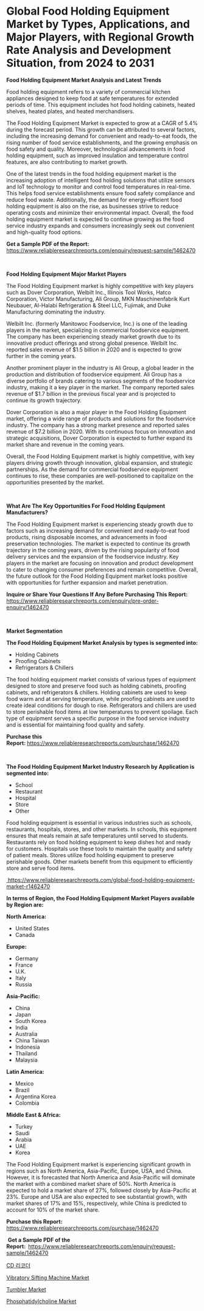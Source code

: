 <p><h1>Global Food Holding Equipment Market by Types, Applications, and Major Players, with Regional Growth Rate Analysis and Development Situation, from 2024 to 2031</h1></p><p><strong>Food Holding Equipment Market Analysis and Latest Trends</strong></p>
<p><p>Food holding equipment refers to a variety of commercial kitchen appliances designed to keep food at safe temperatures for extended periods of time. This equipment includes hot food holding cabinets, heated shelves, heated plates, and heated merchandisers.</p><p>The Food Holding Equipment Market is expected to grow at a CAGR of 5.4% during the forecast period. This growth can be attributed to several factors, including the increasing demand for convenient and ready-to-eat foods, the rising number of food service establishments, and the growing emphasis on food safety and quality. Moreover, technological advancements in food holding equipment, such as improved insulation and temperature control features, are also contributing to market growth.</p><p>One of the latest trends in the food holding equipment market is the increasing adoption of intelligent food holding solutions that utilize sensors and IoT technology to monitor and control food temperatures in real-time. This helps food service establishments ensure food safety compliance and reduce food waste. Additionally, the demand for energy-efficient food holding equipment is also on the rise, as businesses strive to reduce operating costs and minimize their environmental impact. Overall, the food holding equipment market is expected to continue growing as the food service industry expands and consumers increasingly seek out convenient and high-quality food options.</p></p>
<p><strong>Get a Sample PDF of the Report:&nbsp;</strong> <a href="https://www.reliableresearchreports.com/enquiry/request-sample/1462470">https://www.reliableresearchreports.com/enquiry/request-sample/1462470</a></p>
<p>&nbsp;</p>
<p><strong>Food Holding Equipment Major Market Players</strong></p>
<p><p>The Food Holding Equipment market is highly competitive with key players such as Dover Corporation, Welbilt Inc., Illinois Tool Works, Hatco Corporation, Victor Manufacturing, Ali Group, MKN Maschinenfabrik Kurt Neubauer, Al-Halabi Refrigeration & Steel LLC, Fujimak, and Duke Manufacturing dominating the industry.</p><p>Welbilt Inc. (formerly Manitowoc Foodservice, Inc.) is one of the leading players in the market, specializing in commercial foodservice equipment. The company has been experiencing steady market growth due to its innovative product offerings and strong global presence. Welbilt Inc. reported sales revenue of $1.5 billion in 2020 and is expected to grow further in the coming years.</p><p>Another prominent player in the industry is Ali Group, a global leader in the production and distribution of foodservice equipment. Ali Group has a diverse portfolio of brands catering to various segments of the foodservice industry, making it a key player in the market. The company reported sales revenue of $1.7 billion in the previous fiscal year and is projected to continue its growth trajectory.</p><p>Dover Corporation is also a major player in the Food Holding Equipment market, offering a wide range of products and solutions for the foodservice industry. The company has a strong market presence and reported sales revenue of $7.2 billion in 2020. With its continuous focus on innovation and strategic acquisitions, Dover Corporation is expected to further expand its market share and revenue in the coming years.</p><p>Overall, the Food Holding Equipment market is highly competitive, with key players driving growth through innovation, global expansion, and strategic partnerships. As the demand for commercial foodservice equipment continues to rise, these companies are well-positioned to capitalize on the opportunities presented by the market.</p></p>
<p>&nbsp;</p>
<p><strong>What Are The Key Opportunities For Food Holding Equipment Manufacturers?</strong></p>
<p><p>The Food Holding Equipment market is experiencing steady growth due to factors such as increasing demand for convenient and ready-to-eat food products, rising disposable incomes, and advancements in food preservation technologies. The market is expected to continue its growth trajectory in the coming years, driven by the rising popularity of food delivery services and the expansion of the foodservice industry. Key players in the market are focusing on innovation and product development to cater to changing consumer preferences and remain competitive. Overall, the future outlook for the Food Holding Equipment market looks positive with opportunities for further expansion and market penetration.</p></p>
<p><strong>Inquire or Share Your Questions If Any Before Purchasing This Report:</strong> <a href="https://www.reliableresearchreports.com/enquiry/pre-order-enquiry/1462470">https://www.reliableresearchreports.com/enquiry/pre-order-enquiry/1462470</a></p>
<p>&nbsp;</p>
<p><strong>Market Segmentation</strong></p>
<p><strong>The Food Holding Equipment Market Analysis by types is segmented into:</strong></p>
<p><ul><li>Holding Cabinets</li><li>Proofing Cabinets</li><li>Refrigerators & Chillers</li></ul></p>
<p><p>The food holding equipment market consists of various types of equipment designed to store and preserve food such as holding cabinets, proofing cabinets, and refrigerators & chillers. Holding cabinets are used to keep food warm and at serving temperature, while proofing cabinets are used to create ideal conditions for dough to rise. Refrigerators and chillers are used to store perishable food items at low temperatures to prevent spoilage. Each type of equipment serves a specific purpose in the food service industry and is essential for maintaining food quality and safety.</p></p>
<p><strong>Purchase this Report:&nbsp;</strong><a href="https://www.reliableresearchreports.com/purchase/1462470">https://www.reliableresearchreports.com/purchase/1462470</a></p>
<p>&nbsp;</p>
<p><strong>The Food Holding Equipment Market Industry Research by Application is segmented into:</strong></p>
<p><ul><li>School</li><li>Restaurant</li><li>Hospital</li><li>Store</li><li>Other</li></ul></p>
<p><p>Food holding equipment is essential in various industries such as schools, restaurants, hospitals, stores, and other markets. In schools, this equipment ensures that meals remain at safe temperatures until served to students. Restaurants rely on food holding equipment to keep dishes hot and ready for customers. Hospitals use these tools to maintain the quality and safety of patient meals. Stores utilize food holding equipment to preserve perishable goods. Other markets benefit from this equipment to efficiently store and serve food items.</p></p>
<p><a href="https://www.reliableresearchreports.com/global-food-holding-equipment-market-r1462470">&nbsp;https://www.reliableresearchreports.com/global-food-holding-equipment-market-r1462470</a></p>
<p><strong>In terms of Region, the Food Holding Equipment Market Players available by Region are:</strong></p>
<p>
    <p> <strong> North America: </strong>
        <ul>
            <li>United States</li>
            <li>Canada</li>
        </ul>
        </p> 
    <p> <strong> Europe: </strong>
        <ul>
            <li>Germany</li>
            <li>France</li>
            <li>U.K.</li>
            <li>Italy</li>
            <li>Russia</li>
        </ul>
        </p> 
    <p> <strong> Asia-Pacific: </strong>
        <ul>
            <li>China</li>
            <li>Japan</li>
            <li>South Korea</li>
            <li>India</li>
            <li>Australia</li>
            <li>China Taiwan</li>
            <li>Indonesia</li>
            <li>Thailand</li>
            <li>Malaysia</li>
        </ul>
        </p> 
    <p> <strong> Latin America: </strong>
        <ul>
            <li>Mexico</li>
            <li>Brazil</li>
            <li>Argentina Korea</li>
            <li>Colombia</li>
        </ul>
        </p> 
    <p> <strong> Middle East & Africa: </strong>
        <ul>
            <li>Turkey</li>
            <li>Saudi</li>
            <li>Arabia</li>
            <li>UAE</li>
            <li>Korea</li>
        </ul>
    </p>
    </p>
<p><p>The Food Holding Equipment market is experiencing significant growth in regions such as North America, Asia-Pacific, Europe, USA, and China. However, it is forecasted that North America and Asia-Pacific will dominate the market with a combined market share of 50%. North America is expected to hold a market share of 27%, followed closely by Asia-Pacific at 23%. Europe and USA are also expected to see substantial growth, with market shares of 17% and 15%, respectively, while China is predicted to account for 10% of the market share.</p></p>
<p><strong>Purchase this Report: </strong><a href="https://www.reliableresearchreports.com/purchase/1462470">https://www.reliableresearchreports.com/purchase/1462470</a></p>
<p>&nbsp;<strong>Get a Sample PDF of the Report:&nbsp;&nbsp;</strong><a href="https://www.reliableresearchreports.com/enquiry/request-sample/1462470">https://www.reliableresearchreports.com/enquiry/request-sample/1462470</a></p>
<p><strong></strong></p>
<p><p><a href="https://github.com/crfsywufhm81415/Market-Research-Report-List-1/blob/main/733399328114.md">CD 리코더</a></p><p><a href="https://github.com/RickHolmes3/Market-Research-Report-List-4/blob/main/vibratory-sifting-machine-market.md">Vibratory Sifting Machine Market</a></p><p><a href="https://www.linkedin.com/pulse/tumbler-market-analysis-sze-forecasted-period-from-2024-2031-fc8sc?trackingId=RuKUCK%2BOdA1kji3e1Gsnsw%3D%3D">Tumbler Market</a></p><p><a href="https://www.linkedin.com/pulse/phosphatidylcholine-market-key-successful-business-strategy-pgvic?trackingId=kpWmB1IU0nsPsuRiBcY%2F0Q%3D%3D">Phosphatidylcholine Market</a></p></p>